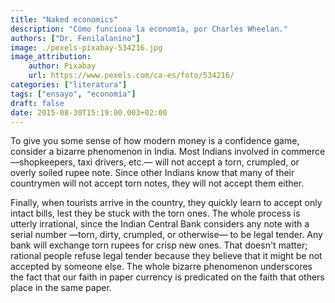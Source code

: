 ```yaml
---
title: "Naked economics"
description: "Cómo funciona la economía, por Charles Wheelan."
authors: ["Dr. Fenilalanino"]
image: ./pexels-pixabay-534216.jpg
image_attribution:
    author: Pixabay
    url: https://www.pexels.com/ca-es/foto/534216/
categories: ["literatura"]
tags: ["ensayo", "economía"]
draft: false
date: 2015-08-30T15:19:00.003+02:00
---
```


To give you some sense of how modern money is a confidence game, consider a bizarre phenomenon in India. Most Indians involved in commerce —shopkeepers, taxi drivers, etc.— will not accept a torn, crumpled, or overly soiled rupee note. Since other Indians know that many of their countrymen will not accept torn notes, they will not accept them either.

Finally, when tourists arrive in the country, they quickly learn to accept only intact bills, lest they be stuck with the torn ones. The whole process is utterly irrational, since the Indian Central Bank considers any note with a serial number —torn, dirty, crumpled, or otherwise— to be legal tender. Any bank will exchange torn rupees for crisp new ones. That doesn't matter; rational people refuse legal tender because they believe that it might be not accepted by someone else. The whole bizarre phenomenon underscores the fact that our faith in paper currency is predicated on the faith that others place in the same paper.
